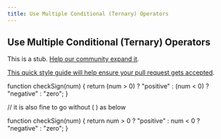 ```yaml
---
title: Use Multiple Conditional (Ternary) Operators
---
```

## Use Multiple Conditional (Ternary) Operators

This is a stub. <a href='https://github.com/freecodecamp/guides/tree/master/src/pages/certifications/javascript-algorithms-and-data-structures/basic-javascript/use-multiple-conditional-ternary-operators/index.md' target='_blank' rel='nofollow'>Help our community expand it</a>.

<a href='https://github.com/freecodecamp/guides/blob/master/README.md' target='_blank' rel='nofollow'>This quick style guide will help ensure your pull request gets accepted</a>.

<!-- The article goes here, in GitHub-flavored Markdown. Feel free to add YouTube videos, images, and CodePen/JSBin embeds  -->

function checkSign(num) {
    return (num > 0) ? "positive" : (num < 0) ? "negative" : "zero";
}

// it is also fine to go without ( ) as below

function checkSign(num) {
    return num > 0 ? "positive" : num < 0 ? "negative" : "zero";
}
